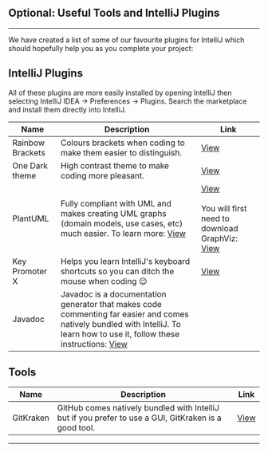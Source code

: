 ## Optional: Useful Tools and IntelliJ Plugins

---

We have created a list of some of our favourite plugins for IntelliJ which should hopefully help you as you complete 
your project:

## IntelliJ Plugins
All of these plugins are more easily installed by opening IntelliJ then selecting IntelliJ IDEA -> Preferences -> 
Plugins. Search the marketplace and install them directly into IntelliJ.

| Name | Description | Link |
| --- | --- | --- |
| Rainbow Brackets | Colours brackets when coding to make them easier to distinguish. | [View](https://plugins.jetbrains.com/plugin/10080-rainbow-brackets) |
| One Dark theme | High contrast theme to make coding more pleasant. | [View](https://plugins.jetbrains.com/plugin/11938-one-dark-theme)|
| PlantUML | Fully compliant with UML and makes creating UML graphs (domain models, use cases, etc) much easier. To learn more: [View](https://plantuml.com) | [View](https://plugins.jetbrains.com/plugin/7017-plantuml-integration) <br /><br /> You will first need to download GraphViz: [View](https://graphviz.org/download/) |
| Key Promoter X | Helps you learn IntelliJ's keyboard shortcuts so you can ditch the mouse when coding :wink: | [View](https://plugins.jetbrains.com/plugin/9792-key-promoter-x)|
| Javadoc | Javadoc is a documentation generator that makes code commenting far easier and comes natively bundled with IntelliJ. To learn how to use it, follow these instructions: [View](https://www.jetbrains.com/help/idea/working-with-code-documentation.html)| |

## Tools
| Name | Description | Link |
| --- | --- | --- |
| GitKraken | GitHub comes natively bundled with IntelliJ but if you prefer to use a GUI, GitKraken is a good tool. | [View](https://www.gitkraken.com) |

---
